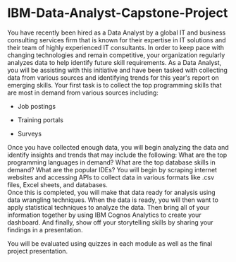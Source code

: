 # IBM-Data-Analyst-Capstone-Project
You have recently been hired as a Data Analyst by a global IT and business consulting services firm that is known for their expertise in IT solutions and their team of highly experienced IT consultants.  In order to keep pace with changing technologies and remain competitive, your organization regularly analyzes data to help identify future skill requirements. 
As a Data Analyst, you will be assisting with this initiative and have been tasked with collecting data from various sources and identifying trends for this year's report on emerging skills. 
Your first task is to collect the top programming skills that are most in demand from various sources including:

- Job postings

- Training portals

- Surveys

Once you have collected enough data, you will begin analyzing the data and identify insights and trends that may include the following:
What are the top programming languages in demand?
What are the top database skills in demand?
What are the popular IDEs?
You will begin by scraping internet websites and accessing APIs to collect data in various formats like .csv files, Excel sheets, and databases.   
Once this is completed, you will make that data ready for analysis using data wrangling techniques. 
When the data is ready, you will then want to apply statistical techniques to analyze the data.  Then bring all of your information together by using IBM Cognos Analytics to create your dashboard. And finally, show off your storytelling skills by sharing your findings in a presentation.

You will be evaluated using quizzes in each module as well as the final project presentation.
